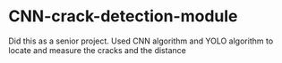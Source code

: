 # CNN-crack-detection-module
Did this as a senior project. Used CNN algorithm and YOLO algorithm to locate and measure the cracks and the distance

